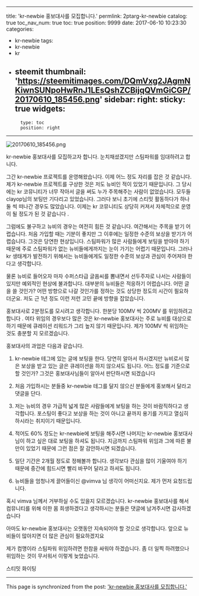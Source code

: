 
---
title: 'kr-newbie 홍보대사를 모집합니다.'
permlink: 2ptarg-kr-newbie
catalog: true
toc_nav_num: true
toc: true
position: 9999
date: 2017-06-10 10:23:30
categories:
- kr-newbie
tags:
- kr-newbie
- kr
- steemit
thumbnail: 'https://steemitimages.com/DQmVxg2JAgmNKiwnSUNpoHwRnJ1LEsQshZCBijqQVmGiCGP/20170610_185456.png'
sidebar:
    right:
        sticky: true
widgets:
    -
        type: toc
        position: right
---


![20170610_185456.png](https://steemitimages.com/DQmVxg2JAgmNKiwnSUNpoHwRnJ1LEsQshZCBijqQVmGiCGP/20170610_185456.png)

kr-newbie 홍보대사를 모집하고자 합니다.
눈치채셨겠지만 스팀파워를 임대하려고 합니다. 
 
그간 kr-newbie 프로젝트를 운영해왔습니다.  이제 어느 정도 자리를 잡은 것 같습니다. 
제가 kr-newbie 프로젝트를 구상한 것은 저도 뉴비인 적이 있었기 때문입니다. 
그 당시에는 kr 코뮤니티가 너무 작아서 글을 써도 누가 주목해주는 사람이 없었습니다.
모두들 clayop님의 보팅만 기다리고 있었습니다. 
그러다 보니 초기에  스티밋 활동하다가  하나 둘 씩 떠나간 경우도 많았습니다.
이제는 kr 코뮤니티도 상당히  커져서 자체적으로 운영이 될 정도가 된  것 같습니다 .

그럼에도 불구하고 뉴비의 경우는 여전히 힘든 것 같습니다. 여간해서는 주목을 받기 어렵습니다. 
처음 가입할 때는 기분이 좋지만 그 이후에는 일정한 수준의 보상을 받기가  어렵습니다.
그것은 당연한 현상입니다. 
스팀파워가 많은 사람들에게 보팅을 받아야 하기 때문에 주로 스팀파워가 없는 뉴비들에게까지는 
눈이 가기는 어렵기 때문입니다. 그러나 kr 생태계가 발전하기 위해서는 뉴비들에게도 일정한 수준의 보상과 관심이 주어져야 한다고 생각합니다. 

물론 뉴비로 들어오자 마자 수퍼스타급 글쏨씨를 뽐내면서 선두주자로 나서는 사람들이 있지만 예외적인 현상에 불과합니다. 대부분의 뉴비들은 적응하기 어렵습니다. 어떤 글을 쓸 것인가? 어떤 방향으로 나갈 것인가를 정하는 것도 상당한 정도의 시간이 필요하더군요. 저도 근 1년 정도 이런 저런 고민 끝에 방향을 잡았습니다. 

홍보대사로 2분정도를 모시려고 생각합니다. 
한분당 100MV 씩 200MV 를 위임하려고 합니다 .
여타 위임의 경우보다 많은 것은 kr-newbie 홍보대사는 주로 뉴비를 대상으로 하기 때문에 큐레이션 리워드가 그리 높지  않기  때문입니다. 
제가 100MV 씩 위임하는 것도 충분할 지 모르겠습니다.

홍보대사의 과업은 다음과 같습니다. 

1. kr-newbie 테그에 있는 글에 보팅을 한다. 
     당연히 알아서 하시겠지만 뉴비로서 많은 보상을 받고 있는 글은 큐레이션을 하지 않으셔도 됩니다. 
    어느 정도를 기준으로 할 것인가? 그것은 홍보대사님들이 알아서 판단하시면 되겠습니다 

2. 처음 가입하시는 분들중 kr-newbie 테그를 달지  않으신 분들에게 홍보해서 달라고 댓글을 단다.

3. 저는 뉴비의 경우 가급적 넓게 많은 사람들에게 보팅을 하는 것이 바람직하다고 생각합니다. 포스팅이 좋다고 보상을 하는 것이 아니고 끝까지 용기를 가지고 열심히 하시라는 취지이기 때문입니다.

4. 적어도 60% 정도는 kr-newbie에 보팅을 해주시면 나머지는 kr-newbie 홍보대사님이 하고 싶은 대로 보팅을 하셔도 됩니다. 지금까지  스팀파워 위임과 그에 따른 불만이 있었기 때문에 그런 점은 잘 감안하시면 되겠습니다. 

5. 일단 기간은 2개월 정도로 정해볼까 합니다. 생각보다 관심을 많이 기울여야 하기 때문에 중간에 힘드시면 빨리 바꾸어 달라고 하셔도 됩니다. 

6. 뉴비들을 엄청나게 끌어들이신 @vimva 님 생각이 어떠신지요. 제가 먼저 요청드립니다. 

혹시 vimva 님께서 거부하실 수도 있을지 모르겠습니다. kr-newbie 홍보대사를 해서 컴뮤니티를 위해 이한 몸 희생하겠다고 생각하시는 분들은 댓글에 남겨주시면 감사하겠습니다 

아마도 kr-newbie 홍보대사는 오랫동안 지속되어야 할 것으로 생각합니다. 앞으로 뉴비들이 많아지면 더 많은 관심이 필요하겠지요

제가 컴맹이라 스팀파워 위임하려면 한참을 싸워야 하겠습니다. 좀 더 일찍 하려했으나 위임하는 것이 무서워서 이렇게 늦었습니다. 

스티밋 화이팅

- - -

This page is synchronized from the post: ['kr-newbie 홍보대사를 모집합니다.'](https://steemit.com/@oldstone/2ptarg-kr-newbie)
